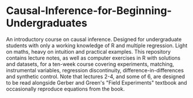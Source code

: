 # Causal-Inference-for-Beginning-Undergraduates
An introductory course on causal inference. Designed for undergraduate students with only a working knowledge of R and multiple regression. Light on maths, heavy on intuition and practical examples.
This repository contains lecture notes, as well as computer exercises in R with solutions and datasets, for a ten-week course covering experiments, matching, instrumental variables, regression discontinuity, difference-in-differences and synthetic control.
Note that lectures 2-4, and some of 6, are designed to be read alongside Gerber and Green's "Field Experiments" textbook and occasionally reproduce equations from the book.
